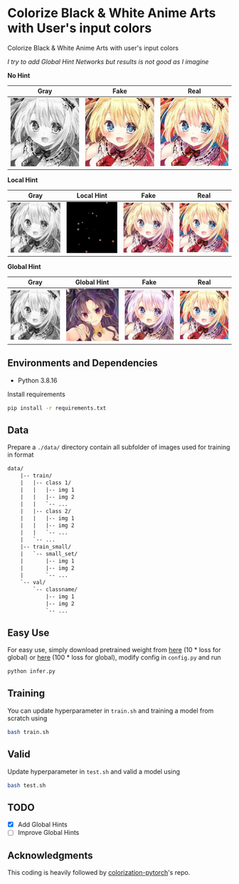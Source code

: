 # Colorize Black & White Anime Arts with User's input colors

Colorize Black & White Anime Arts with user's input colors

*I try to add Global Hint Networks but results is not good as I imagine*

**No Hint**

| Gray | Fake | Real |
| --- | --- | --- |
| ![gray](./assets/imgs/gray.jpg "gray") | ![fake_nohint](./assets/imgs/no_hint/fake.jpg "fake_nohint") | ![real_nohint](./assets/imgs/test_img.jpg "real") |

**Local Hint**

| Gray | Local Hint | Fake | Real |
| --- | --- | --- | --- |
| ![gray](./assets/imgs/gray.jpg "gray") | ![local_hint](./assets/imgs/local/hint.jpg "local_hint") | ![fake](./assets/imgs/local/fake.jpg "fake") | ![real](./assets/imgs/test_img.jpg "real") |

**Global Hint**

| Gray | Global Hint | Fake | Real |
| --- | --- | --- | --- |
| ![gray](./assets/imgs/gray.jpg "gray") | ![local_hint](./assets/imgs/global/hint.jpg "local_hint") | ![fake](./assets/imgs/global/fake.jpg "fake") | ![real](./assets/imgs/test_img.jpg "real") |


## Environments and Dependencies

- Python 3.8.16

Install requirements

``` bash
pip install -r requirements.txt
```

## Data

Prepare a `./data/` directory contain all subfolder of images used for training in format

``` folder
data/
    |-- train/
    |   |-- class 1/
    |   |   |-- img 1
    |   |   |-- img 2
    |   |   `-- ...
    |   |-- class 2/
    |   |   |-- img 1
    |   |   |-- img 2
    |   |   `-- ...
    |   `-- ...
    |-- train_small/
    |   `-- small_set/
    |       |-- img 1
    |       |-- img 2
    |       `-- ...
    `-- val/
        `-- classname/
            |-- img 1
            |-- img 2
            `-- ...

```

## Easy Use

For easy use, simply download pretrained weight from [here](https://drive.google.com/file/d/1HrMR3Holk2TSKQUCbmYHCZL5rDqu2Iag/view?usp=share_link) (10 * loss for global) or [here](https://drive.google.com/file/d/1XjLuJLB4ydWMvQq5-hhocO6DIy8vJH8F/view?usp=sharing) (100 * loss for global), modify config in `config.py` and run 

``` bash
python infer.py
```

## Training

You can update hyperparameter in `train.sh` and training a model from scratch using

``` bash
bash train.sh
```

## Valid

Update hyperparameter in `test.sh` and valid a model using

``` bash
bash test.sh
```

## TODO

- [x] Add Global Hints
- [ ] Improve Global Hints

## Acknowledgments

This coding is heavily followed by [colorization-pytorch](https://github.com/richzhang/colorization-pytorch)'s repo.
